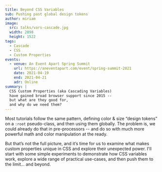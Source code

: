 ```yaml
---
title: Beyond CSS Variables
sub: Pushing past global design tokens
author: miriam
image:
  src: talks/vars-cascade.jpg
  width: 2898
  height: 1522
tags:
  - Cascade
  - CSS
  - Custom Properties
events:
  - venue: An Event Apart Spring Summit
    url: https://aneventapart.com/event/spring-summit-2021
    date: 2021-04-19
    end: 2021-04-21
    adr: Online
summary: |
  CSS Custom Properties (aka Cascading Variables)
  have gained broad browser support since 2015 --
  but what are they good for,
  and why do we need them?
---
```


Most tutorials follow the same pattern,
defining color & size “design tokens” on a `:root` pseudo-class,
and then using them globally.
The problem is, we could already do that in pre-processors --
and do so with much more powerful math and color manipulation at the ready.

But that’s not the full picture,
and it’s time for us to examine
what makes custom properties unique in CSS
and explore their unexpected power.
I'll start with some simple experiments
to demonstrate how CSS variables work,
explore a wide range of practical use-cases,
and then push them to the limit... and beyond.
